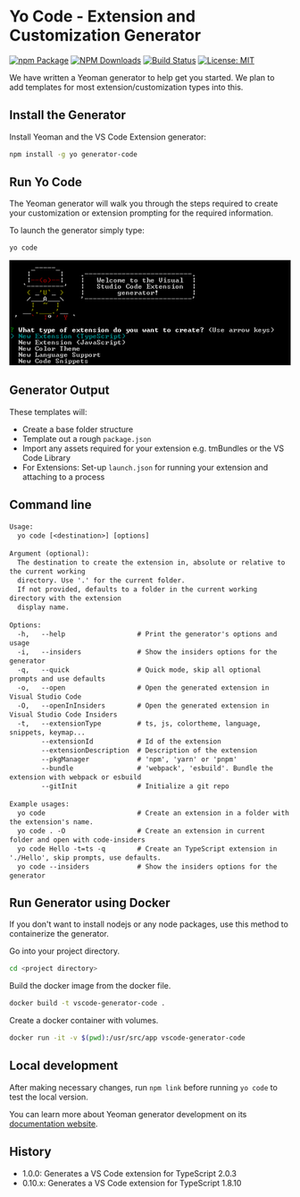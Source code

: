 # Yo Code - Extension and Customization Generator
[![npm Package](https://img.shields.io/npm/v/generator-code.svg?style=flat-square)](https://www.npmjs.org/package/generator-code)
[![NPM Downloads](https://img.shields.io/npm/dm/generator-code.svg)](https://npmjs.org/package/generator-code)
[![Build Status](https://github.com/microsoft/vscode-generator-code/actions/workflows/tests.yml/badge.svg)](https://github.com/microsoft/vscode-generator-code/actions/tests.yml)
[![License: MIT](https://img.shields.io/badge/License-MIT-yellow.svg)](https://opensource.org/licenses/MIT)

We have written a Yeoman generator to help get you started. We plan to add templates for most extension/customization types into this.

## Install the Generator

Install Yeoman and the VS Code Extension generator:

```bash
npm install -g yo generator-code
```

## Run Yo Code

The Yeoman generator will walk you through the steps required to create your customization or extension prompting for the required information.

To launch the generator simply type:

```bash
yo code
```

![The command generator](yocode.png)

## Generator Output

These templates will:

* Create a base folder structure
* Template out a rough `package.json`
* Import any assets required for your extension e.g. tmBundles or the VS Code Library
* For Extensions: Set-up `launch.json` for running your extension and attaching to a process

## Command line

```
Usage:
  yo code [<destination>] [options]

Argument (optional):
  The destination to create the extension in, absolute or relative to the current working
  directory. Use '.' for the current folder.
  If not provided, defaults to a folder in the current working directory with the extension
  display name.

Options:
  -h,   --help                  # Print the generator's options and usage
  -i,   --insiders              # Show the insiders options for the generator
  -q,   --quick                 # Quick mode, skip all optional prompts and use defaults
  -o,   --open                  # Open the generated extension in Visual Studio Code
  -O,   --openInInsiders        # Open the generated extension in Visual Studio Code Insiders
  -t,   --extensionType         # ts, js, colortheme, language, snippets, keymap...
        --extensionId           # Id of the extension
        --extensionDescription  # Description of the extension
        --pkgManager            # 'npm', 'yarn' or 'pnpm'
        --bundle                # 'webpack', 'esbuild'. Bundle the extension with webpack or esbuild
        --gitInit               # Initialize a git repo

Example usages:
  yo code                       # Create an extension in a folder with the extension's name.
  yo code . -O                  # Create an extension in current folder and open with code-insiders
  yo code Hello -t=ts -q        # Create an TypeScript extension in './Hello', skip prompts, use defaults.
  yo code --insiders            # Show the insiders options for the generator
```

## Run Generator using Docker

If you don't want to install nodejs or any node packages, use this method to containerize the generator.

Go into your project directory.

```bash
cd <project directory>
```

Build the docker image from the docker file.

```bash
docker build -t vscode-generator-code .
```

Create a docker container with volumes.

```bash
docker run -it -v $(pwd):/usr/src/app vscode-generator-code
```

## Local development

After making necessary changes, run `npm link` before running `yo code` to
test the local version.

You can learn more about Yeoman generator development on its
[documentation website](https://yeoman.io/authoring/index.html).

## History

* 1.0.0: Generates a VS Code extension for TypeScript 2.0.3
* 0.10.x: Generates a VS Code extension for TypeScript 1.8.10